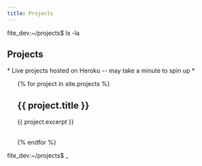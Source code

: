 ```yaml
---
title: Projects
---
```

<p>
  <span class="green">fite_dev</span><span class="white">:</span><span class="bright-blue">~/projects</span><span class="white">$ ls -la</span>
</p>
<h2>Projects</h2>
<span class="cyan">* Live projects hosted on Heroku -- may take a minute to spin up *</span>
<ul>
  {% for project in site.projects %}
      <h2>{{ project.title }}</h2>
      <p>{{ project.excerpt }}</p>
      <br>
  {% endfor %}
</ul>
<p>
  <span class="green">fite_dev</span><span class="white">:</span><span class="bright-blue">~/projects</span><span class="white">$ <span class="cursor">_</span></span>
</p>
